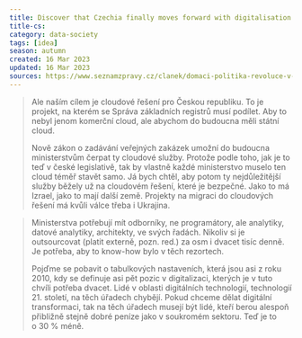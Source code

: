 ```yaml
---
title: Discover that Czechia finally moves forward with digitalisation
title-cs: 
category: data-society
tags: [idea]
season: autumn
created: 16 Mar 2023
updated: 16 Mar 2023
sources: https://www.seznamzpravy.cz/clanek/domaci-politika-revoluce-v-dokladech-obcanka-ridicak-i-diplom-v-telefonu-planuje-bartos-227058
---
```


> Ale naším cílem je cloudové řešení pro Českou republiku. To je projekt, na kterém se Správa základních registrů musí podílet. Aby to nebyl jenom komerční cloud, ale abychom do budoucna měli státní cloud.
>
> Nově zákon o zadávání veřejných zakázek umožní do budoucna ministerstvům čerpat ty cloudové služby. Protože podle toho, jak je to teď v české legislativě, tak by vlastně každé ministerstvo muselo ten cloud téměř stavět samo. Já bych chtěl, aby potom ty nejdůležitější služby běžely už na cloudovém řešení, které je bezpečné. Jako to má Izrael, jako to mají další země. Projekty na migraci do cloudových řešení má kvůli válce třeba i Ukrajina.

> Ministerstva potřebují mít odborníky, ne programátory, ale analytiky, datové analytiky, architekty, ve svých řadách. Nikoliv si je outsourcovat (platit externě, pozn. red.) za osm i dvacet tisíc denně. Je potřeba, aby to know-how bylo v těch rezortech. 
> 
> Pojďme se pobavit o tabulkových nastaveních, která jsou asi z roku 2010, kdy se definuje asi pět pozic v digitalizaci, kterých je v tuto chvíli potřeba dvacet. Lidé v oblasti digitálních technologií, technologií 21. století, na těch úřadech chybějí. Pokud chceme dělat digitální transformaci, tak na těch úřadech musejí být lidé, kteří berou alespoň přibližně stejně dobré peníze jako v soukromém sektoru. Teď je to o 30 % méně.